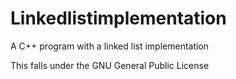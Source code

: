 # Linkedlistimplementation
A C++ program with a linked list implementation

This falls under the GNU General Public License
